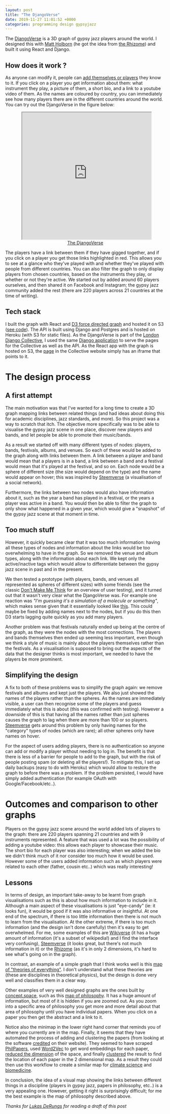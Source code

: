 ```yaml
---
layout: post
title: "The DjangoVerse"
date: 2019-11-27 11:01:52 +0000
categories: programming design gypsyjazz
---
```


The [DjangoVerse](https://www.londondjangocollective.com/djangoverse/) is a 3D graph of gypsy jazz players around the world. I designed this with [Matt Holborn](https://www.mattholborn.com) (he got the idea from [the Rhizome](https://www.coreymwamba.co.uk/resources/rhizome/)) and built it using React and Django.

## How does it work ?

As anyone can modify it, people can [add themselves or players](https://www.londondjangocollective.com/djangoverse/forms/player/list) they know to it. If you click on a player you get information about them: what instrument they play, a picture of them, a short bio, and a link to a youtube video of them. As the names are coloured by country, you can immediately see how many players there are in the different countries around the world. You can try out the DjangoVerse in the figure below:


<figure style="text-align:center">
  <iframe src="https://djangoversereact.s3.eu-west-2.amazonaws.com/index.html" style="width:96%; margin-left:2%; height:400px;"></iframe>
  <figcaption><a href="https://www.londondjangocollective.com/djangoverse/">The DjangoVerse</a></figcaption>
</figure>

The players have a link between them if they have gigged together, and if you click on a player you get those links highlighted in red. This allows you to see at a glance who they've played with and whether they've played with people from different countries. You can also filter the graph to only display players from chosen countries, based on the instruments they play, or whether or not they're active. We started out by added around 60 players ourselves, and then shared it on Facebook and Instagram; the gypsy jazz community added the rest (there are 220 players across 21 countries at the time of writing).

## Tech stack

I built the graph with React and [D3 force directed graph](https://github.com/vasturiano/react-force-graph) and hosted it on S3 ([see code](https://github.com/jeremiecoullon/DjangoVerse-react)). The API is built using Django and Postgres and is hosted on Heroku (with S3 for static files). As the DjangoVerse is part of the [London Django Collective](https://www.londondjangocollective.com/), I used the same [Django application](https://github.com/jeremiecoullon/ldc) to serve the pages for the Collective as well as the API. As the React app with the graph is hosted on S3, the [page](https://www.londondjangocollective.com/djangoverse/) in the Collective website simply has an iframe that points to it.


# The design process

## A first attempt

The main motivation was that I've wanted for a long time to create a 3D graph mapping links between related things (and had ideas about doing this for academic disciplines, jazz standards, and more). So this project was a way to scratch that itch. The objective more specifically was to be able to visualise the gypsy jazz scene in one place, discover new players and bands, and let people be able to promote their music/bands.

As a result we started off with many different types of nodes: players, bands, festivals, albums, and venues. So each of these would be added to the graph along with links between them. A link between a player and band would mean that a players is in a band, a link between a band and a festival would mean that it's played at the festival, and so on. Each node would be a sphere of different size (the size would depend on the type) and the name would appear on hover; this was inspired by [Steemverse](https://steemverse.com/) (a visualisation of a social network).

Furthermore, the links between two nodes would also have information about it, such as the year a band has played in a festival, or the years a player was active in a band. You would then be able to filter the graph to only show what happened in a given year, which would give a "snapshot" of the gypsy jazz scene at that moment in time.

## Too much stuff

However, it quickly became clear that it was too much information: having all these types of nodes and information about the links would be too overwhelming to have in the graph. So we removed the venue and album types, along with the information about each link. We kept only the active/inactive tags which would allow to differentiate between the gypsy jazz scene in past and in the present.

We then tested a prototype (with players, bands, and venues all represented as spheres of different sizes) with some friends (see the classic [Don't Make Me Think](https://www.amazon.co.uk/Dont-Make-Me-Think-Usability/dp/0321344758) for an overview of user testing), and it turned out that it wasn't very clear what the DjangoVerse was. For example one reaction was _"I'm guessing it's a simulation of a molecule or something"_, which makes sense given that it essentially looked like [this](https://vasturiano.github.io/3d-force-graph/example/async-load/). This could maybe be fixed by adding names next to the nodes, but if you do this then D3 starts lagging quite quickly as you add many players.

Another problem was that festivals naturally ended up being at the centre of the graph, as they were the nodes with the most connections. The players and bands themselves then ended up seeming less important, even though we think a style of music is mainly about the players themselves rather than the festivals. As a visualisation is supposed to bring out the aspects of the data that the designer thinks is most important, we needed to have the players be more prominent.

## Simplifying the design

A fix to both of these problems was to simplify the graph again: we remove festivals and albums and kept just the players. We also just showed the names of the players rather than the spheres. As the names are immediately visible, a user can then recognise some of the players and guess immediately what this is about (this was confirmed with testing). However a downside of this is that having all the names rather than just spheres causes the graph to lag when there are more than 100 or so players. [Steemverse](https://steemverse.com/) gets around this problem by only having names for the "category" types of nodes (which are rare); all other spheres only have names on hover.

For the aspect of users adding players, there is no authentication so anyone can add or modify a player without needing to log in. The benefit is that there is less of a barrier for people to add to the graph, but with the risk of people posting spam (or deleting all the players!). To mitigate this, I set up daily backups (easy to do with Heroku) which would allow to restore the graph to before there was a problem. If the problem persisted, I would have simply added authentication (for example OAuth with Google/Facebook/etc..).

# Outcomes and comparison to other graphs

Players on the gypsy jazz scene around the world added lots of players to the graph: there are 220 players spanning 21 countries and with 9 instruments represented. A feature that was used a lot was the possibility of adding a youtube video: this allows each player to showcase their music. The short bio for each player was also interesting; when we added the bio we didn't think much of it nor consider too much how it would be used. However some of the users added information such as which players were related to each other (father, cousin etc..) which was really interesting!

## Lessons

In terms of design, an important take-away to be learnt from graph visualisations such as this is about how much information to include in it. Although a main aspect of these visualisations is just "eye-candy" (ie: it looks fun), it would be good if it was also informative or insightful. At one end of the spectrum, if there is too little information then there is not much to learn from the visualisation. At the other extreme, if there is too much information (and the design isn't done carefully) then it's easy to get overwhelmed. For me, some examples of this are [Wikiverse](https://www.wikiverse.io/) (it has a huge amount of information (it's a subset of wikipedia!) and I find the interface very confusing), [Steemverse](https://steemverse.com/) (it looks great, but there's not much information in it) or the [Rhizome](https://www.coreymwamba.co.uk/resources/rhizome/) (as it's in only 2 dimensions, it's hard to see what's going on in the graph).


In contrast, an example of a simple graph that I think works well is this [map of "theories of everything"](https://www.quantamagazine.org/frontier-of-physics-interactive-map-20150803/). I don't understand what these theories are (these are disciplines in theoretical physics), but the design is done very well and classifies them in a clear way.


Other examples of very well designed graphs are the ones built by [concept.space](http://concept.space/), such as this [map of philosophy](http://map.philosophies.space/). It has a huge amount of information, but most of it is hidden if you are zoomed out. As you zoom into a specific area of philosophy you get more and more detail about that area of philosophy until you have individual papers. When you click on a paper you then get the abstract and a link to it.


<!-- <figure style="text-align:center">
  <iframe src="http://map.philosophies.space/" style="width:96%; margin-left:2%; height:400px;"></iframe>
  <figcaption>Philosophies Space</figcaption>
</figure> -->

Notice also the minimap in the lower right hand corner that reminds you of where you currently are in the map. Finally, it seems that they have automated the process of adding and clustering the papers (from looking at the software [credited](http://philosophies.space/credits/) on their website). They seemed to have scraped [PhilPapers](https://philpapers.org/), used [Word2Vec](https://code.google.com/archive/p/word2vec/) to get word embeddings for each paper, [reduced the dimension](https://github.com/lmcinnes/umap) of the space, and finally [clustered](https://hdbscan.readthedocs.io/en/latest/) the result to find the location of each paper in the 2 dimensional map. As a result they could then use this workflow to create a similar map for [climate science](http://map.climate.space/) and [biomedicine](http://concept.space/projects/biomap/).

In conclusion, the idea of a visual map showing the links between different things in a discipline (players in gypsy jazz, papers in philosophy, etc..) is a very appealing one. However, getting it right is surprisingly difficult; for me the best example is the map of philosophy described above.

<i>Thanks for <a href="https://www.lukas.derungs.de/">Lukas DeRungs</a> for reading a draft of this post</i>
